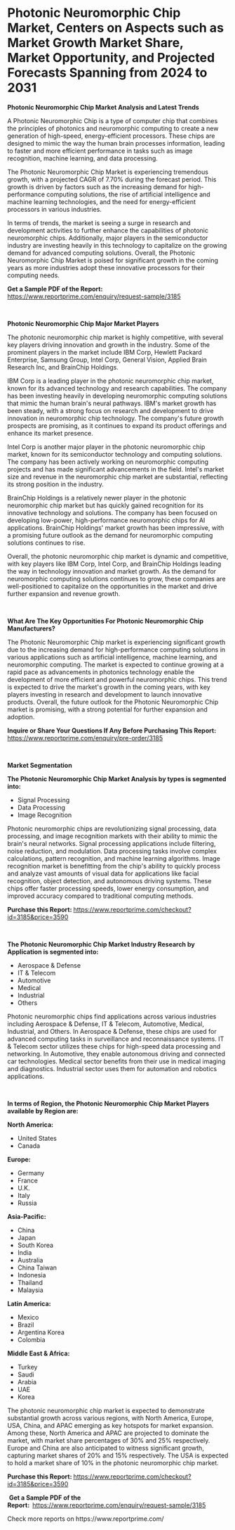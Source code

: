 <p><h1>Photonic Neuromorphic Chip Market, Centers on Aspects such as Market Growth Market Share, Market Opportunity, and Projected Forecasts Spanning from 2024 to 2031</h1></p><p><strong>Photonic Neuromorphic Chip Market Analysis and Latest Trends</strong></p>
<p><p>A Photonic Neuromorphic Chip is a type of computer chip that combines the principles of photonics and neuromorphic computing to create a new generation of high-speed, energy-efficient processors. These chips are designed to mimic the way the human brain processes information, leading to faster and more efficient performance in tasks such as image recognition, machine learning, and data processing.</p><p>The Photonic Neuromorphic Chip Market is experiencing tremendous growth, with a projected CAGR of 7.70% during the forecast period. This growth is driven by factors such as the increasing demand for high-performance computing solutions, the rise of artificial intelligence and machine learning technologies, and the need for energy-efficient processors in various industries.</p><p>In terms of trends, the market is seeing a surge in research and development activities to further enhance the capabilities of photonic neuromorphic chips. Additionally, major players in the semiconductor industry are investing heavily in this technology to capitalize on the growing demand for advanced computing solutions. Overall, the Photonic Neuromorphic Chip Market is poised for significant growth in the coming years as more industries adopt these innovative processors for their computing needs.</p></p>
<p><strong>Get a Sample PDF of the Report:&nbsp;</strong> <a href="https://www.reportprime.com/enquiry/request-sample/3185">https://www.reportprime.com/enquiry/request-sample/3185</a></p>
<p>&nbsp;</p>
<p><strong>Photonic Neuromorphic Chip Major Market Players</strong></p>
<p><p>The photonic neuromorphic chip market is highly competitive, with several key players driving innovation and growth in the industry. Some of the prominent players in the market include IBM Corp, Hewlett Packard Enterprise, Samsung Group, Intel Corp, General Vision, Applied Brain Research Inc, and BrainChip Holdings.</p><p>IBM Corp is a leading player in the photonic neuromorphic chip market, known for its advanced technology and research capabilities. The company has been investing heavily in developing neuromorphic computing solutions that mimic the human brain's neural pathways. IBM's market growth has been steady, with a strong focus on research and development to drive innovation in neuromorphic chip technology. The company's future growth prospects are promising, as it continues to expand its product offerings and enhance its market presence.</p><p>Intel Corp is another major player in the photonic neuromorphic chip market, known for its semiconductor technology and computing solutions. The company has been actively working on neuromorphic computing projects and has made significant advancements in the field. Intel's market size and revenue in the neuromorphic chip market are substantial, reflecting its strong position in the industry.</p><p>BrainChip Holdings is a relatively newer player in the photonic neuromorphic chip market but has quickly gained recognition for its innovative technology and solutions. The company has been focused on developing low-power, high-performance neuromorphic chips for AI applications. BrainChip Holdings' market growth has been impressive, with a promising future outlook as the demand for neuromorphic computing solutions continues to rise.</p><p>Overall, the photonic neuromorphic chip market is dynamic and competitive, with key players like IBM Corp, Intel Corp, and BrainChip Holdings leading the way in technology innovation and market growth. As the demand for neuromorphic computing solutions continues to grow, these companies are well-positioned to capitalize on the opportunities in the market and drive further expansion and revenue growth.</p></p>
<p>&nbsp;</p>
<p><strong>What Are The Key Opportunities For Photonic Neuromorphic Chip Manufacturers?</strong></p>
<p><p>The Photonic Neuromorphic Chip market is experiencing significant growth due to the increasing demand for high-performance computing solutions in various applications such as artificial intelligence, machine learning, and neuromorphic computing. The market is expected to continue growing at a rapid pace as advancements in photonics technology enable the development of more efficient and powerful neuromorphic chips. This trend is expected to drive the market's growth in the coming years, with key players investing in research and development to launch innovative products. Overall, the future outlook for the Photonic Neuromorphic Chip market is promising, with a strong potential for further expansion and adoption.</p></p>
<p><strong>Inquire or Share Your Questions If Any Before Purchasing This Report:</strong> <a href="https://www.reportprime.com/enquiry/pre-order/3185">https://www.reportprime.com/enquiry/pre-order/3185</a></p>
<p>&nbsp;</p>
<p><strong>Market Segmentation</strong></p>
<p><strong>The Photonic Neuromorphic Chip Market Analysis by types is segmented into:</strong></p>
<p><ul><li>Signal Processing</li><li>Data Processing</li><li>Image Recognition</li></ul></p>
<p><p>Photonic neuromorphic chips are revolutionizing signal processing, data processing, and image recognition markets with their ability to mimic the brain's neural networks. Signal processing applications include filtering, noise reduction, and modulation. Data processing tasks involve complex calculations, pattern recognition, and machine learning algorithms. Image recognition market is benefitting from the chip's ability to quickly process and analyze vast amounts of visual data for applications like facial recognition, object detection, and autonomous driving systems. These chips offer faster processing speeds, lower energy consumption, and improved accuracy compared to traditional computing methods.</p></p>
<p><strong>Purchase this Report:&nbsp;</strong><a href="https://www.reportprime.com/checkout?id=3185&price=3590">https://www.reportprime.com/checkout?id=3185&price=3590</a></p>
<p>&nbsp;</p>
<p><strong>The Photonic Neuromorphic Chip Market Industry Research by Application is segmented into:</strong></p>
<p><ul><li>Aerospace & Defense</li><li>IT & Telecom</li><li>Automotive</li><li>Medical</li><li>Industrial</li><li>Others</li></ul></p>
<p><p>Photonic neuromorphic chips find applications across various industries including Aerospace & Defense, IT & Telecom, Automotive, Medical, Industrial, and Others. In Aerospace & Defense, these chips are used for advanced computing tasks in surveillance and reconnaissance systems. IT & Telecom sector utilizes these chips for high-speed data processing and networking. In Automotive, they enable autonomous driving and connected car technologies. Medical sector benefits from their use in medical imaging and diagnostics. Industrial sector uses them for automation and robotics applications.</p></p>
<p>&nbsp;</p>
<p><strong>In terms of Region, the Photonic Neuromorphic Chip Market Players available by Region are:</strong></p>
<p>
    <p> <strong> North America: </strong>
        <ul>
            <li>United States</li>
            <li>Canada</li>
        </ul>
        </p> 
    <p> <strong> Europe: </strong>
        <ul>
            <li>Germany</li>
            <li>France</li>
            <li>U.K.</li>
            <li>Italy</li>
            <li>Russia</li>
        </ul>
        </p> 
    <p> <strong> Asia-Pacific: </strong>
        <ul>
            <li>China</li>
            <li>Japan</li>
            <li>South Korea</li>
            <li>India</li>
            <li>Australia</li>
            <li>China Taiwan</li>
            <li>Indonesia</li>
            <li>Thailand</li>
            <li>Malaysia</li>
        </ul>
        </p> 
    <p> <strong> Latin America: </strong>
        <ul>
            <li>Mexico</li>
            <li>Brazil</li>
            <li>Argentina Korea</li>
            <li>Colombia</li>
        </ul>
        </p> 
    <p> <strong> Middle East & Africa: </strong>
        <ul>
            <li>Turkey</li>
            <li>Saudi</li>
            <li>Arabia</li>
            <li>UAE</li>
            <li>Korea</li>
        </ul>
    </p>
    </p>
<p><p>The photonic neuromorphic chip market is expected to demonstrate substantial growth across various regions, with North America, Europe, USA, China, and APAC emerging as key hotspots for market expansion. Among these, North America and APAC are projected to dominate the market, with market share percentages of 30% and 25% respectively. Europe and China are also anticipated to witness significant growth, capturing market shares of 20% and 15% respectively. The USA is expected to hold a market share of 10% in the photonic neuromorphic chip market.</p></p>
<p><strong>Purchase this Report: </strong><a href="https://www.reportprime.com/checkout?id=3185&price=3590">https://www.reportprime.com/checkout?id=3185&price=3590</a></p>
<p>&nbsp;<strong>Get a Sample PDF of the Report:&nbsp;&nbsp;</strong><a href="https://www.reportprime.com/enquiry/request-sample/3185">https://www.reportprime.com/enquiry/request-sample/3185</a></p>
<p><strong></strong></p>
<p>Check more reports on https://www.reportprime.com/</p>